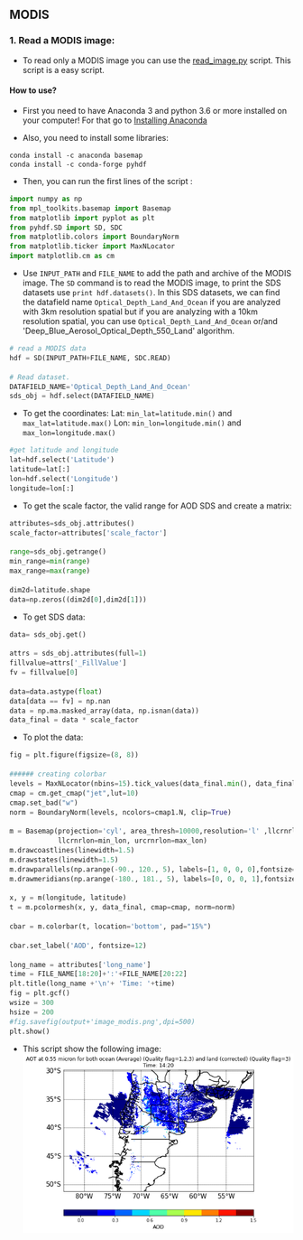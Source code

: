 ## MODIS

### 1. Read a MODIS image:
* To read only a MODIS image you can use the [read_image.py](https://github.com/rnoeliab/Satellite-WRF-Model/blob/master/MODIS/AOD/read_modis.py) script. This script is a easy script.

#### How to use? 

* First you need to have Anaconda 3 and python 3.6 or more installed on your computer! For that go to [Installing Anaconda](https://github.com/rnoeliab/Installing_anaconda)

* Also, you need to install some libraries:
```
conda install -c anaconda basemap
conda install -c conda-forge pyhdf
```
* Then, you can run the first lines of the script :
```python
import numpy as np
from mpl_toolkits.basemap import Basemap
from matplotlib import pyplot as plt
from pyhdf.SD import SD, SDC
from matplotlib.colors import BoundaryNorm
from matplotlib.ticker import MaxNLocator
import matplotlib.cm as cm

```
* Use `INPUT_PATH` and `FILE_NAME` to add the path and archive of the MODIS image. The `SD` command is to read the MODIS image, to print the SDS datasets use `print hdf.datasets()`. In this SDS datasets, we can find the datafield name `Optical_Depth_Land_And_Ocean` if you are analyzed with 3km resolution spatial but if you are analyzing with a 10km resolution spatial, you can use  `Optical_Depth_Land_And_Ocean` or/and 'Deep_Blue_Aerosol_Optical_Depth_550_Land' algorithm.

``` python
# read a MODIS data
hdf = SD(INPUT_PATH+FILE_NAME, SDC.READ)

# Read dataset.
DATAFIELD_NAME='Optical_Depth_Land_And_Ocean'
sds_obj = hdf.select(DATAFIELD_NAME)
```
* To get the coordinates: Lat: `min_lat=latitude.min()` and `max_lat=latitude.max()` Lon: `min_lon=longitude.min()` and `max_lon=longitude.max()`
``` python
#get latitude and longitude
lat=hdf.select('Latitude')
latitude=lat[:]
lon=hdf.select('Longitude')
longitude=lon[:]
```
* To get the scale factor, the valid range for AOD SDS and create a matrix:
``` python
attributes=sds_obj.attributes()
scale_factor=attributes['scale_factor']

range=sds_obj.getrange()
min_range=min(range)
max_range=max(range)

dim2d=latitude.shape
data=np.zeros((dim2d[0],dim2d[1]))
```
* To get SDS data:
``` python
data= sds_obj.get()

attrs = sds_obj.attributes(full=1)
fillvalue=attrs['_FillValue']
fv = fillvalue[0]

data=data.astype(float)
data[data == fv] = np.nan
data = np.ma.masked_array(data, np.isnan(data))
data_final = data * scale_factor
```
* To plot the data:
``` python
fig = plt.figure(figsize=(8, 8))

###### creating colorbar
levels = MaxNLocator(nbins=15).tick_values(data_final.min(), data_final.max())
cmap = cm.get_cmap("jet",lut=10)
cmap.set_bad("w")
norm = BoundaryNorm(levels, ncolors=cmap1.N, clip=True)

m = Basemap(projection='cyl', area_thresh=10000,resolution='l' ,llcrnrlat=min_lat, urcrnrlat=max_lat,
            llcrnrlon=min_lon, urcrnrlon=max_lon)
m.drawcoastlines(linewidth=1.5)
m.drawstates(linewidth=1.5)
m.drawparallels(np.arange(-90., 120., 5), labels=[1, 0, 0, 0],fontsize=15)
m.drawmeridians(np.arange(-180., 181., 5), labels=[0, 0, 0, 1],fontsize=15)

x, y = m(longitude, latitude)
t = m.pcolormesh(x, y, data_final, cmap=cmap, norm=norm)

cbar = m.colorbar(t, location='bottom', pad="15%")

cbar.set_label('AOD', fontsize=12)

long_name = attributes['long_name']
time = FILE_NAME[18:20]+':'+FILE_NAME[20:22]
plt.title(long_name +'\n'+ 'Time: '+time)
fig = plt.gcf()
wsize = 300
hsize = 200
#fig.savefig(output+'image_modis.png',dpi=500)
plt.show()
```
* This script show the following image:
![Alt text](https://github.com/rnoeliab/Satellite-WRF-Model/blob/master/MODIS/AOD/figures/Figure%202021-03-18%20124501.png)

